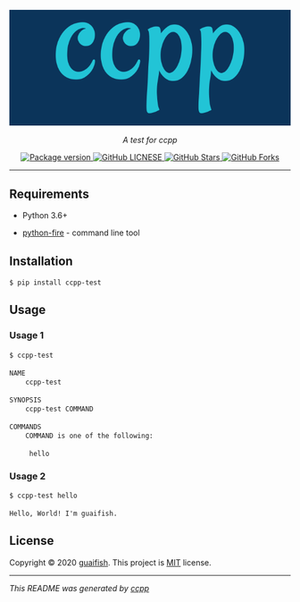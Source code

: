 <p align="center">
  <a href="https://github.com/guaifish/ccpp"><img src="https://github.com/guaifish/ccpp/blob/master/img/ccpp-logo.png" alt="ccpp"></a>
</p>
<p align="center">
    <em>A test for ccpp</em>
</p>
<p align="center">
<a href="https://pypi.org/project/ccpp-test" target="_blank">
    <img src="https://badge.fury.io/py/ccpp-test.svg" alt="Package version">
</a>
<a href="https://github.com/guaifish/ccpp-test/blob/master/LICENSE" target="_blank">
    <img src="https://img.shields.io/github/license/guaifish/ccpp-test" alt="GitHub LICNESE">
</a>
<a href="https://github.com/guaifish/ccpp-test/stargazers" target="_blank">
    <img src="https://img.shields.io/github/stars/guaifish/ccpp-test?logo=github" alt="GitHub Stars">
</a>
<a href="https://github.com/guaifish/ccpp-test/network/members" target="_blank">
    <img src="https://img.shields.io/github/forks/guaifish/ccpp-test?logo=github" alt="GitHub Forks">
</a>
</p>

---

## Requirements

* Python 3.6+

* [python-fire](https://github.com/google/python-fire) - command line tool


## Installation

```console
$ pip install ccpp-test
```

## Usage

### Usage 1

```console
$ ccpp-test

NAME
    ccpp-test

SYNOPSIS
    ccpp-test COMMAND

COMMANDS
    COMMAND is one of the following:

     hello
```

### Usage 2

```console
$ ccpp-test hello

Hello, World! I'm guaifish.
```

## License

Copyright © 2020 [guaifish](https://github.com/guaifish).
This project is [MIT](https://github.com/guaifish/ccpp-test/blob/master/LICENSE) license.

---

_This README was generated by [ccpp](https://github.com/guaifish/ccpp)_
